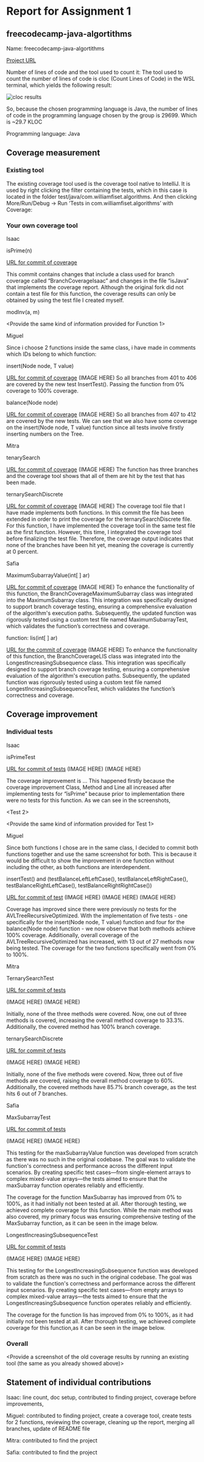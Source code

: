 # Report for Assignment 1

## freecodecamp-java-algortithms

Name: freecodecamp-java-algortithms

[Project URL](https://github.com/MaheshB77/freecodecamp-java-algorithms)

Number of lines of code and the tool used to count it: 
The tool used to count the number of lines of code is cloc (Count Lines of Code) in the WSL terminal, which yields the following result:

![cloc results](misc/images/image1)

So, because the chosen programming language is Java, the number of lines of code in the programming language chosen by the group is 29699. Which is ~29.7 KLOC

Programming language: Java

## Coverage measurement

### Existing tool

The existing coverage tool used is the coverage tool native to IntelliJ. It is used by right clicking the filter containing the tests, which in this case is located in the folder test/java/com.williamfiset.algorithms. And then clicking More/Run/Debug -> Run ‘Tests in com.williamfiset.algorithms’ with Coverage:

<Show the coverage results provided by the existing tool with a screenshot>

### Your own coverage tool

Isaac

isPrime(n)

[URL for commit of coverage](https://github.com/ivns1/freecodecamp-java-algorithms-forSEP/commit/509245207b9a7f1f97060892e090c274816a878e)

This commit contains changes that include a class used for branch coverage called “BranchCoverageIsaac” and changes in the file “isJava” that implements the coverage report. Although the original fork did not contain a test file for this function, the coverage results can only be obtained by using the test file I created myself.

<Provide a screenshot of the coverage results output by the instrumentation>

modInv(a, m)

<URL for commit >
  
<Provide the same kind of information provided for Function 1>

Miguel

Since i choose 2 functions inside the same class, i have made in comments which IDs belong to which function:

insert(Node node, T value)

[URL for commit of coverage](https://github.com/MaheshB77/freecodecamp-java-algorithms/commit/c5554b6c28fd1cac9febdcdeac1dcdb74a550633)
(IMAGE HERE)
So all branches from 401 to 406 are covered by the new test InsertTest(). Passing the function from 0% coverage to 100% coverage. 

balance(Node node)

[URL for commit of coverage](https://github.com/MaheshB77/freecodecamp-java-algorithms/commit/c5554b6c28fd1cac9febdcdeac1dcdb74a550633)
(IMAGE HERE)
So all branches from 407 to 412 are covered by the new tests. We can see that we also have some coverage on the insert(Node node, T value) function since all tests involve firstly inserting numbers on the Tree.

Mitra 

tenarySearch

[URL for commit of coverage](https://github.com/ivns1/freecodecamp-java-algorithms-forSEP/commit/1fba2e149eb55d961d954022017220ab6f7a6b35)
(IMAGE HERE)
The function has three branches and the coverage tool shows that all of them are hit by the test that has been made. 

ternarySearchDiscrete

[URL for commit of coverage](https://github.com/ivns1/freecodecamp-java-algorithms-forSEP/commit/ec5f1179ed24b773a27e8c0582167bf27580e14d#diff-ab8d40c0b875f4c28dc7127eb1b0c0f0f04b20e5ddca656d70a1dbca98248970)
(IMAGE HERE)
The coverage tool file that I have made implements both functions. In this commit the file has been extended in order to print the coverage for the ternarySearchDiscrete file. 
For this function, I have implemented the coverage tool in the same test file as the first function. However, this time, I integrated the coverage tool before finalizing the test file. Therefore, the coverage output indicates that none of the branches have been hit yet, meaning the coverage is currently at 0 percent.

Safia

MaximumSubarrayValue(int[ ] ar)

[URL for commit of coverage](https://github.com/ivns1/freecodecamp-java-algorithms-forSEP/commit/2a376d9095dc6b3575061f9fa31f7cce825ab670)
(IMAGE HERE)
To enhance the functionality of this function, the BranchCoverageMaximumSubarray class was integrated into the MaximumSubarray class. This integration was specifically designed to support branch coverage testing, ensuring a comprehensive evaluation of the algorithm's execution paths. Subsequently, the updated function was rigorously tested using a custom test file named MaximumSubarrayTest, which validates the function’s correctness and coverage.

function: lis(int[ ] ar)

[URL for the commit of coverage](https://github.com/ivns1/freecodecamp-java-algorithms-forSEP/commit/e18a6a732b2594cc6bbbf63f7079d2868658912e)
(IMAGE HERE)
To enhance the functionality of this function, the BranchCoverageLIS class was integrated into the LongestIncreasingSubsequence class. This integration was specifically designed to support branch coverage testing, ensuring a comprehensive evaluation of the algorithm's execution paths. Subsequently, the updated function was rigorously tested using a custom test file named LongestIncreasingSubsequenceTest, which validates the function’s correctness and coverage.


## Coverage improvement

### Individual tests

<The following is supposed to be repeated for each group member>

Isaac

isPrimeTest

[URL for commit of tests](https://github.com/ivns1/freecodecamp-java-algorithms-forSEP/commit/ba778da7c881cb5c4f37f9d9b0f801718f89f2bf)
(IMAGE HERE)
(IMAGE HERE)

The coverage improvement is …
This happened firstly because the coverage improvement Class, Method and Line all increased after implementing tests for “ïsPrime” because prior to implementation there were no tests for this function. As we can see in the screenshots,


<Test 2>

<Provide the same kind of information provided for Test 1>

Miguel 

Since both functions I chose are in the same class, I decided to commit both functions together and use the same screenshot for both. This is because it would be difficult to show the improvement in one function without including the other, as both functions are interdependent.

insertTest() and (testBalanceLeftLeftCase(), testBalanceLeftRightCase(), testBalanceRightLeftCase(), testBalanceRightRightCase())

[URL for commit of test](https://github.com/ivns1/freecodecamp-java-algorithms-forSEP/commit/8d8e16e21fb3d230eaba652ce4b39c1d02e60bc0)
(IMAGE HERE)
(IMAGE HERE)
(IMAGE HERE)

Coverage has improved since there were previously no tests for the AVLTreeRecursiveOptimized. With the implementation of five tests - one specifically for the insert(Node node, T value) function and four for the balance(Node node) function - we now observe that both methods achieve 100% coverage. Additionally, overall coverage of the AVLTreeRecursiveOptimized has increased, with 13 out of 27 methods now being tested. The coverage for the two functions specifically went from 0% to 100%. 

Mitra 

TernarySearchTest

[URL for commit of tests](https://github.com/ivns1/freecodecamp-java-algorithms-forSEP/commit/1fba2e149eb55d961d954022017220ab6f7a6b35)

(IMAGE HERE)
(IMAGE HERE)

Initially, none of the three methods were covered. Now, one out of three methods is covered, increasing the overall method coverage to 33.3%. Additionally, the covered method has 100% branch coverage.

ternarySearchDiscrete

[URL for commit of tests](https://github.com/ivns1/freecodecamp-java-algorithms-forSEP/commit/b2fbc3613fff016ffd39e52f827b6559ac32b07a)

(IMAGE HERE)
(IMAGE HERE)

Initially, none of the five methods were covered. Now, three out of five methods are covered, raising the overall method coverage to 60%. Additionally, the covered methods have 85.7% branch coverage, as the test hits 6 out of 7 branches.

Safia

MaxSubarrayTest

[URL for commit of tests](https://github.com/ivns1/freecodecamp-java-algorithms-forSEP/commit/7fcf1a49a551f687a05d4277b644b25671f59f66)

(IMAGE HERE)
(IMAGE HERE)

This testing for the maxSubarrayValue function was developed from scratch as there was no such in the original codebase. The goal was to validate the function's correctness and performance across the different input scenarios. By creating specific test cases—from single-element arrays to complex mixed-value arrays—the tests aimed to ensure that the maxSubarray function operates reliably and efficiently. 

The coverage for the function MaxSubarray has improved from 0% to 100%, as it had initially not been tested at all. After thorough testing, we achieved complete coverage for this function. While the main method was also covered, my primary focus was ensuring comprehensive testing of the MaxSubarray function, as it can be seen in the image below.

LongestIncreasingSubsequenceTest

[URL for commit of tests](https://github.com/ivns1/freecodecamp-java-algorithms-forSEP/commit/5292976d4a48667be359ed0b99a21b316060bb6c)

(IMAGE HERE)
(IMAGE HERE)

This testing for the LongestIncreasingSubsequence function was developed from scratch as there was no such in the original codebase. The goal was to validate the function's correctness and performance across the different input scenarios. By creating specific test cases—from empty arrays to complex mixed-value arrays—the tests aimed to ensure that the LongestIncreasingSubsequence function operates reliably and efficiently. 

The coverage for the function lis has improved from 0% to 100%, as it had initially not been tested at all. After thorough testing, we achieved complete coverage for this function,as it can be seen in the image below.



### Overall

<Provide a screenshot of the old coverage results by running an existing tool (the same as you already showed above)>

<Provide a screenshot of the new coverage results by running the existing tool using all test modifications made by the group>

## Statement of individual contributions

Isaac: line count, doc setup, contributed to finding project, coverage before improvements,

Miguel: contributed to finding project, create a coverage tool, create tests for 2 functions, reviewing the coverage, cleaning up the report, merging all branches, update of README file

Mitra: contributed to find the project

Safia: contributed to find the project
